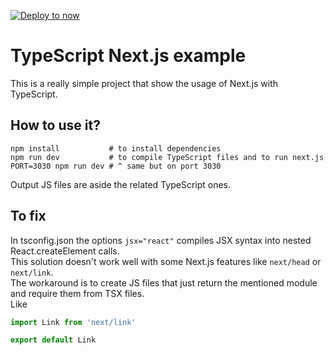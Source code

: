 [![Deploy to now](https://deploy.now.sh/static/button.svg)](https://deploy.now.sh/?repo=https://github.com/zeit/next.js/tree/master/examples/with-typescript)
# TypeScript Next.js example  
This is a really simple project that show the usage of Next.js with TypeScript.  

## How to use it?  
```
npm install           # to install dependencies
npm run dev           # to compile TypeScript files and to run next.js  
PORT=3030 npm run dev # ^ same but on port 3030
```  

Output JS files are aside the related TypeScript ones.  

## To fix  
In tsconfig.json the options `jsx="react"` compiles JSX syntax into nested React.createElement calls.  
This solution doesn't work well with some Next.js features like `next/head` or `next/link`.  
The workaround is to create JS files that just return the mentioned module and require them from TSX files.  
Like  

```js
import Link from 'next/link'

export default Link
```
